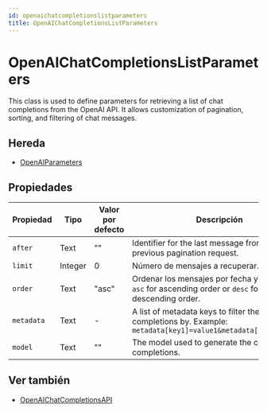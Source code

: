 ```yaml
---
id: openaichatcompletionslistparameters
title: OpenAIChatCompletionsListParameters
---
```


# OpenAIChatCompletionsListParameters

This class is used to define parameters for retrieving a list of chat completions from the OpenAI API. It allows customization of pagination, sorting, and filtering of chat messages.

## Hereda

- [OpenAIParameters](OpenAIParameters.md)

## Propiedades

| Propiedad  | Tipo    | Valor por defecto | Descripción                                                                                                                                       |
| ---------- | ------- | ----------------- | ------------------------------------------------------------------------------------------------------------------------------------------------- |
| `after`    | Text    | ""                | Identifier for the last message from the previous pagination request.                                                             |
| `limit`    | Integer | 0                 | Número de mensajes a recuperar.                                                                                                   |
| `order`    | Text    | "asc"             | Ordenar los mensajes por fecha y hora. Use `asc` for ascending order or `desc` for descending order.              |
| `metadata` | Text    | -                 | A list of metadata keys to filter the chat completions by. Example: `metadata[key1]=value1&metadata[key2]=value2` |
| `model`    | Text    | ""                | The model used to generate the chat completions.                                                                                  |

## Ver también

- [OpenAIChatCompletionsAPI](OpenAIChatCompletionsAPI.md)
